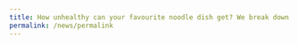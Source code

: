 ```yaml
---
title: How unhealthy can your favourite noodle dish get? We break down the facts
permalink: /news/permalink
---
```

